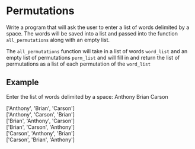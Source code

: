 # Permutations

Write a program that will ask the user to enter a list of words delimited by a space. The words will be saved into a list and passed into the function `all_permutations` along with an empty list.

The `all_permutations` function will take in a list of words `word_list` and an empty list of permutations `perm_list` and will fill in and return the list of permutations as a list of each permutation of the `word_list`


## Example

Enter the list of words delimited by a space: Anthony Brian Carson  

['Anthony', 'Brian', 'Carson']  
['Anthony', 'Carson', 'Brian']  
['Brian', 'Anthony', 'Carson']  
['Brian', 'Carson', 'Anthony']  
['Carson', 'Anthony', 'Brian']  
['Carson', 'Brian', 'Anthony']  